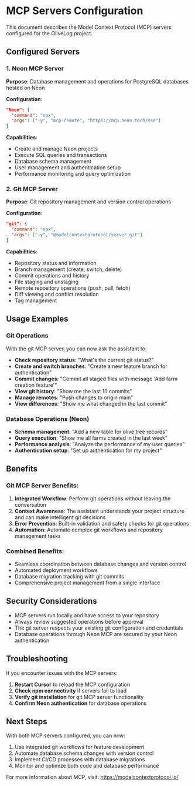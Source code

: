 # MCP Servers Configuration

This document describes the Model Context Protocol (MCP) servers configured for the OliveLog project.

## Configured Servers

### 1. Neon MCP Server

**Purpose**: Database management and operations for PostgreSQL databases hosted on Neon

**Configuration**:

```json
"Neon": {
  "command": "npx",
  "args": ["-y", "mcp-remote", "https://mcp.neon.tech/sse"]
}
```

**Capabilities**:

- Create and manage Neon projects
- Execute SQL queries and transactions
- Database schema management
- User management and authentication setup
- Performance monitoring and query optimization

### 2. Git MCP Server

**Purpose**: Git repository management and version control operations

**Configuration**:

```json
"git": {
  "command": "npx",
  "args": ["-y", "@modelcontextprotocol/server-git"]
}
```

**Capabilities**:

- Repository status and information
- Branch management (create, switch, delete)
- Commit operations and history
- File staging and unstaging
- Remote repository operations (push, pull, fetch)
- Diff viewing and conflict resolution
- Tag management

## Usage Examples

### Git Operations

With the git MCP server, you can now ask the assistant to:

- **Check repository status**: "What's the current git status?"
- **Create and switch branches**: "Create a new feature branch for authentication"
- **Commit changes**: "Commit all staged files with message 'Add farm creation feature'"
- **View git history**: "Show me the last 10 commits"
- **Manage remotes**: "Push changes to origin main"
- **View differences**: "Show me what changed in the last commit"

### Database Operations (Neon)

- **Schema management**: "Add a new table for olive tree records"
- **Query execution**: "Show me all farms created in the last week"
- **Performance analysis**: "Analyze the performance of my user queries"
- **Authentication setup**: "Set up authentication for my project"

## Benefits

### Git MCP Server Benefits:

1. **Integrated Workflow**: Perform git operations without leaving the conversation
2. **Context Awareness**: The assistant understands your project structure and can make intelligent git decisions
3. **Error Prevention**: Built-in validation and safety checks for git operations
4. **Automation**: Automate complex git workflows and repository management tasks

### Combined Benefits:

- Seamless coordination between database changes and version control
- Automated deployment workflows
- Database migration tracking with git commits
- Comprehensive project management from a single interface

## Security Considerations

- MCP servers run locally and have access to your repository
- Always review suggested operations before approval
- The git server respects your existing git configuration and credentials
- Database operations through Neon MCP are secured by your Neon authentication

## Troubleshooting

If you encounter issues with the MCP servers:

1. **Restart Cursor** to reload the MCP configuration
2. **Check npm connectivity** if servers fail to load
3. **Verify git installation** for git MCP server functionality
4. **Confirm Neon authentication** for database operations

## Next Steps

With both MCP servers configured, you can now:

1. Use integrated git workflows for feature development
2. Automate database schema changes with version control
3. Implement CI/CD processes with database migrations
4. Monitor and optimize both code and database performance

For more information about MCP, visit: https://modelcontextprotocol.io/
